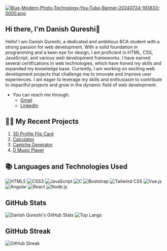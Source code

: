 [![Blue-Modern-Photo-Technology-You-Tube-Banner-20240724-193833-0000.png](https://i.postimg.cc/kgV3BXzz/Blue-Modern-Photo-Technology-You-Tube-Banner-20240724-193833-0000.png)](https://postimg.cc/5XMkr1xS)

## Hi there, I'm Danish Qureshi👋
Hello! I am Danish Qureshi, a dedicated and ambitious BCA student with a strong passion for web development. With a solid foundation in programming and a keen eye for design, I am proficient in HTML, CSS, JavaScript, and various web development frameworks. I have earned several certifications in web technologies, which have honed my skills and expanded my knowledge base. Currently, I am working on exciting web development projects that challenge me to innovate and improve user experiences. I am eager to leverage my skills and enthusiasm to contribute to impactful projects and grow in the dynamic field of web development.

- You can reach me through:
  - [Gmail](mailto:danishwork29@gmail.com)
  - [LinkedIn](https://www.linkedin.com/in/danishqureshi786?lipi=urn%3Ali%3Apage%3Ad_flagship3_profile_view_base_contact_details%3BBs9CvmUSTlyzDvqGEJFB7w%3D%3D)

## 👨‍💻 My Recent Projects
1. [3D Profile Flip Card](https://daniish-qureshi.github.io/3D-Profile-Flip-Card/)
2. [Calculator](https://daniish-qureshi.github.io/Calculator/)
3. [Captcha Generator](https://daniish-qureshi.github.io/Captcha-Generator/)
4. [D Music Player](https://daniish-qureshi.github.io/D-Music-Player/)

## 📚 Languages and Technologies Used
![HTML5](https://img.shields.io/badge/HTML5-E34F26?style=for-the-badge&logo=html5&logoColor=white&labelColor=black&borderColor=orange)
![CSS3](https://img.shields.io/badge/CSS3-1572B6?style=for-the-badge&logo=css3&logoColor=white&labelColor=black&borderColor=blue)
![JavaScript](https://img.shields.io/badge/JavaScript-F7DF1E?style=for-the-badge&logo=javascript&logoColor=black&labelColor=black&borderColor=yellow)
![C](https://img.shields.io/badge/C-A8B9CC?style=for-the-badge&logo=c&logoColor=white&labelColor=black&borderColor=blue)
![Bootstrap](https://img.shields.io/badge/Bootstrap-563D7C?style=for-the-badge&logo=bootstrap&logoColor=white&labelColor=black&borderColor=purple)
![Tailwind CSS](https://img.shields.io/badge/Tailwind_CSS-38B2AC?style=for-the-badge&logo=tailwind-css&logoColor=white&labelColor=black&borderColor=cyan)
![Vue.js](https://img.shields.io/badge/Vue.js-4FC08D?style=for-the-badge&logo=vue.js&logoColor=white&labelColor=black&borderColor=green)
![Angular](https://img.shields.io/badge/Angular-DD0031?style=for-the-badge&logo=angular&logoColor=white&labelColor=black&borderColor=red)
![React](https://img.shields.io/badge/React-61DAFB?style=for-the-badge&logo=react&logoColor=black&labelColor=black&borderColor=cyan)
![Node.js](https://img.shields.io/badge/Node.js-339933?style=for-the-badge&logo=node.js&logoColor=white&labelColor=black&borderColor=green)

## GitHub Stats
![Danish Qureshi's GitHub Stats](https://github-readme-stats.vercel.app/api?username=daniish-qureshi&show_icons=true&theme=dark)
![Top Langs](https://github-readme-stats.vercel.app/api/top-langs/?username=daniish-qureshi&layout=compact&theme=dark)

## GitHub Streak
![GitHub Streak](https://streak-stats.demolab.com/?user=daniish-qureshi&theme=dark)
